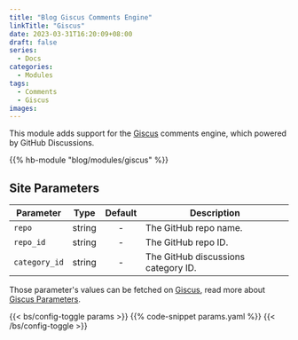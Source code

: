 ```yaml
---
title: "Blog Giscus Comments Engine"
linkTitle: "Giscus"
date: 2023-03-31T16:20:09+08:00
draft: false
series:
  - Docs
categories:
  - Modules
tags:
  - Comments
  - Giscus
images:
---
```


This module adds support for the [Giscus](https://giscus.app) comments engine, which powered by GitHub Discussions.

<!--more-->

{{% hb-module "blog/modules/giscus" %}}

## Site Parameters

| Parameter     |  Type  | Default | Description                         |
| ------------- | :----: | :-----: | ----------------------------------- |
| `repo`        | string |    -    | The GitHub repo name.               |
| `repo_id`     | string |    -    | The GitHub repo ID.                 |
| `category_id` | string |    -    | The GitHub discussions category ID. |

Those parameter's values can be fetched on [Giscus](https://giscus.app), read more about [Giscus Parameters](https://hugomods.com/en/docs/comment-engines/giscus/#site-parameters).

{{< bs/config-toggle params >}}
{{% code-snippet params.yaml %}}
{{< /bs/config-toggle >}}
